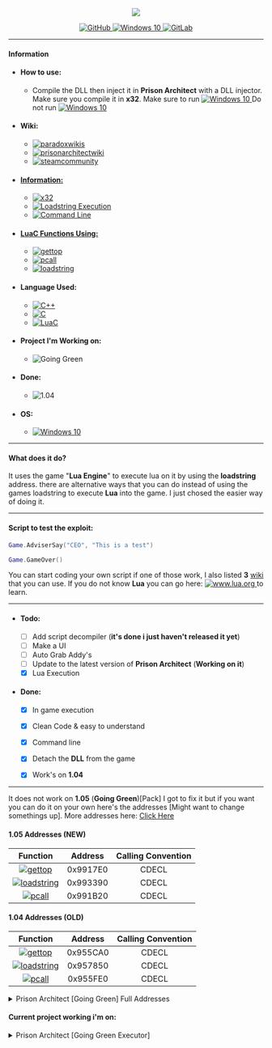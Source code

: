 <p align="center">
  <img src="https://prisonarchitect.paradoxwikis.com/images/thumb/7/7f/Prison_Architect_logo.png/300px-Prison_Architect_logo.png">
</p>
<p align="center">
  <a href="https://github.com/pwd0kernel/Prison-Architect-Execution">
    <img alt="GitHub" src="https://img.shields.io/badge/github%20-%23121011.svg?&style=for-the-badge&logo=github&logoColor=white"/>
  </a>
  <a href="https://en.wikipedia.org/wiki/Windows_10">
    <img alt="Windows 10" src="https://img.shields.io/badge/Windows 10/8/7-0078D6?style=for-the-badge&logo=windows&logoColor=white" />
  </a>
  <a href="https://gitlab.com/pwd0kernel/Prison-Architect-Execution">
    <img alt="GitLab" src="https://img.shields.io/badge/gitlab%20-%23181717.svg?&style=for-the-badge&logo=gitlab&logoColor=white"/>
  </a>
</p>


---


#### Information
  - #### How to use:
    - Compile the DLL then inject it in <b>Prison Architect</b> with a DLL injector. Make sure you compile it in <b>x32</b>. Make sure to run  <a href="https://en.wikipedia.org/wiki/Windows_10"> <img alt="Windows 10" src="https://img.shields.io/badge/Prison Architect.exe-0078D6?&logo=windows&logoColor=white&color=darkgreen" /> </a> Do not run <a href="https://en.wikipedia.org/wiki/Windows_10"> <img alt="Windows 10" src="https://img.shields.io/badge/Prison Architect64.exe-0078D6?&logo=windows&logoColor=white&color=darkred" /> </a>

  - #### Wiki:
    - <a href="https://prisonarchitect.paradoxwikis.com/Lua"> <img alt="paradoxwikis" src="https://img.shields.io/badge/paradoxwikis-%232C2D72.svg?&style=for-the-badge&logo=lua&logoColor=white&color=orange"/> </a>
    - <a href="https://www.prisonarchitectwiki.com/wiki/Modding_guide"> <img alt="prisonarchitectwiki" src="https://img.shields.io/badge/prisonarchitectwiki-%232C2D72.svg?&style=for-the-badge&logo=lua&logoColor=white&color=orange"/>
    - <a href="https://steamcommunity.com/sharedfiles/filedetails/?id=480978426"> <img alt="steamcommunity" src="https://img.shields.io/badge/steamcommunity-%232C2D72.svg?&style=for-the-badge&logo=lua&logoColor=white&color=orange"/>

  - #### Information:
    - <img alt="x32" src="https://img.shields.io/badge/x32 - DLL-0078D6?style=for-the-badge&color=blue" />
    - <img alt="Loadstring Execution" src="https://img.shields.io/badge/Loadstring Execution-0078D6?style=for-the-badge&color=blue" />
    - <img alt="Command Line" src="https://img.shields.io/badge/Command line- CMD-0078D6?style=for-the-badge&color=blue" />

  - #### LuaC Functions Using:
    - <a href="https://www.lua.org/source/5.1/lapi.c.html#lua_gettop"> <img alt="gettop" src="https://img.shields.io/badge/gettop-%232C2D72.svg?&style=for-the-badge&logo=lua&logoColor=white"/> </a>
    - <a href="https://www.lua.org/source/5.1/lapi.c.html#lua_pcall"> <img alt="pcall" src="https://img.shields.io/badge/pcall-%232C2D72.svg?&style=for-the-badge&logo=lua&logoColor=white"/> </a>
    - <a href="https://www.lua.org/source/5.1/lauxlib.c.html#luaL_loadstring"> <img alt="loadstring" src="https://img.shields.io/badge/loadstring-%232C2D72.svg?&style=for-the-badge&logo=lua&logoColor=white"/> </a>

  - #### Language Used:
    - <a href="https://en.wikipedia.org/wiki/C%2B%2B"> <img alt="C++" src="https://img.shields.io/badge/c++%20-%2300599C.svg?&style=for-the-badge&logo=c%2B%2B&ogoColor=white"/> </a>
    - <a href="https://en.wikipedia.org/wiki/C_(programming_language)"> <img alt="C" src="https://img.shields.io/badge/c%20-%2300599C.svg?&style=for-the-badge&logo=c&logoColor=white"/> </a>
    - <a href="https://en.wikipedia.org/wiki/Lua_(programming_language)"> <img alt="LuaC" src="https://img.shields.io/badge/luac-%232C2D72.svg?&style=for-the-badge&logo=lua&logoColor=white"/> </a>

  - #### Project I'm Working on:
    - <img alt="Going Green" src="https://img.shields.io/badge/1.05 - (Going Green) [Pack]-0078D6?style=for-the-badge&color=red"/>

  - #### Done:
    - <img alt="1.04" src="https://img.shields.io/badge/1.04 - [ALL DLC]-0078D6?style=for-the-badge&color=red"/>

  - #### OS:
    - <a href="https://en.wikipedia.org/wiki/Windows_10"> <img alt="Windows 10" src="https://img.shields.io/badge/Windows-0078D6?style=for-the-badge&logo=windows&logoColor=white" /> </a>

---


#### What does it do?

It uses the game "<b>Lua Engine</b>" to execute lua on it by using the <b>loadstring</b> address.
there are alternative ways that you can do instead of using the games loadstring
to execute <b>Lua</b> into the game. I just chosed the easier way of doing it.


---


#### Script to test the exploit:
```lua
Game.AdviserSay("CEO", "This is a test")
```

```lua
Game.GameOver()
```

You can start coding your own script if one of those work, I also listed <b>3</b> <a href="https://github.com/pwd0kernel/Prison-Architect-Execution#wiki">wiki</a> that you can use.
If you do not know <b>Lua</b> you can go here: <a href="https://www.lua.org/start.html"> <img alt="www.lua.org" src="https://img.shields.io/badge/www.lua.org-%232C2D72.svg?&logo=lua&logoColor=white"/> </a> to learn.

---


- #### Todo:
	- [ ] Add script decompiler (<b>it's done i just haven't released it yet</b>)
	- [ ] Make a UI
	- [ ] Auto Grab Addy's
	- [ ] Update to the latest version of <b>Prison Architect</b> (<b>Working on it</b>)
	- [x] Lua Execution
- #### Done:
  - [x] In game execution
  - [x] Clean Code & easy to understand
  - [x] Command line
  - [x] Detach the <b>DLL</b> from the game
  - [x] Work's on <b>1.04</b>


---


It does not work on <b>1.05</b> (<b>Going Green</b>)[Pack] I got to fix it but if you want you can do it on your own here's the addresses [Might want to change somethings up]. More addresses here: <a href= "https://github.com/pwd0kernel/Prison-Architect-Execution/blob/main/Codes%201.05/Addys.md">Click Here</a>


#### 1.05 Addresses (NEW)

|                                Function                                | Address  | Calling Convention |
| :--------------------------------------------------------------------: | :------: | :----------------: |
|    <a href="https://www.lua.org/source/5.1/lapi.c.html#lua_gettop"> <img alt="gettop" src="https://img.shields.io/badge/gettop-%232C2D72.svg?&style=for-the-badge&logo=lua&logoColor=white"/> </a>     | 0x9917E0 |       CDECL        |
|   <a href="https://www.lua.org/source/5.1/lauxlib.c.html#luaL_loadstring"> <img alt="loadstring" src="https://img.shields.io/badge/loadstring-%232C2D72.svg?&style=for-the-badge&logo=lua&logoColor=white"/> </a>   | 0x993390 |       CDECL        |
| <a href="https://www.lua.org/source/5.1/lapi.c.html#lua_pcall"> <img alt="pcall" src="https://img.shields.io/badge/pcall-%232C2D72.svg?&style=for-the-badge&logo=lua&logoColor=white"/> </a> | 0x991B20 |       CDECL        |

#### 1.04 Addresses (OLD)

|                                Function                                | Address  | Calling Convention |
| :--------------------------------------------------------------------: | :------: | :----------------: |
|    <a href="https://www.lua.org/source/5.1/lapi.c.html#lua_gettop"><img alt="gettop" src="https://img.shields.io/badge/gettop-%232C2D72.svg?&style=for-the-badge&logo=lua&logoColor=white"/></a>     | 0x955CA0 |       CDECL        |
|   <a href="https://www.lua.org/source/5.1/lauxlib.c.html#luaL_loadstring"><img alt="loadstring" src="https://img.shields.io/badge/loadstring-%232C2D72.svg?&style=for-the-badge&logo=lua&logoColor=white"/></a>   | 0x957850 |       CDECL        |
| <a href="https://www.lua.org/source/5.1/lapi.c.html#lua_pcall"><img alt="pcall" src="https://img.shields.io/badge/pcall-%232C2D72.svg?&style=for-the-badge&logo=lua&logoColor=white"/></a> | 0x955FE0 |       CDECL        |

<details Closed>
  <summary>Prison Architect [Going Green] Full Addresses</summary>
      <img alt="Going Green" src="https://img.shields.io/badge/Prison Architect [Going Green Executor] - Soon-0078D6?style=for-the-badge&color=green"/>

##### Some Addresses might be wrong (since its from a dumper)

| Function   | Address  | Calling Convention |
| ---------- | -------- | ------------------ |
| LOADSTRING | 0x993390 | CDECL              |
| LOAD       | 0x995F20 | CDECL              |
| PCALL      | 0x991B20 | CDECL              |
| GETTOP     | 0x9917E0 | CDECL              |
| RAWGETI    | 0x991ED0 | CDECL              |
| PUSHVALUE  | 0x991DF0 | CDECL              |
| CALL       | 0x9913B0 | CDECL              |
| TYPE       | 0x992610 | CDECL              |
| ISSTRING   | 0x991910 | CDECL              |
| REPLACE 	 | 0x992040 | CDECL 			       |
| TOLSTRING  | 0x992490 | CDECL              |
| ISNUMBER   | 0x9918D0 | CDECL              |
| TONUMBER   | 0x992510 | CDECL              |
| PUSHTHREAD | 0x991DC0 | CDECL              |
| INSERT     | 0x991850 | CDECL              |
| SETFENV    | 0x992110 | CDECL              |
| GETSTACK   | 0x994750 | CDECL              |
| GETINFO    | 0x994650 | CDECL              |
| PUSHVFSTRING | 0x991E20 | CDECL            |
| CONCAT     | 0x991460 | CDECL              |
| ERROR      | 0x991560 | CDECL              |
| SETTOP     | 0x992300 | CDECL              |
| SETMETATABLE | 0x992220 | CDECL            |
| GETMETATABLE | 0x991750 | CDECL            |
| PUSHNIL    | 0x991D50 | CDECL              |
| PUSHSTRING | 0x991D50 | CDECL              |
| RAWGET     | 0x991E90 | CDECL              |
| REMOVE     | 0x991FF0 | CDECL              |
| CHECKSTACK | 0x9913F0 | CDECL              |
| XMOVE      | 0x992660 | CDECL              |
| SETLEVEL   | 0x992200 | CDECL              |
| RESUME     | 0x9961C0 | CDECL              |
| NEWTHREAD  | 0x9919D0 | CDECL              |
| ISCFUNCTION  | 0x9918A0 | CDECL            |
| TOUSERDATA | 0x9925E0 | CDECL              |
| GETFIELD   | 0x9916F0 | CDECL              |
| RAWEQUAL   | 0x991E50 | CDECL              |
| PUSHNUMBER | 0x991D30 | CDECL              |
| TOBOOLEAN  | 0x992E20 | CDECL              |
| GETFENV    | 0x9912A0 | CDECL              |
| TOCFUNCTION | 0x53111470 | CDECL           |
| TOTHREAD   | 0x9925C0 | CDECL              |
| TOPOINTER  | 0x992550 | CDECL              |
| TYPENAME   | 0x992640 | CDECL              |
| PUSHINTEGER | 0x992940 | CDECL             |
| CREATETABLE | 0x9914E0 | CDECL             |
| PUSHCCLOSURE | 0x991BB0 | CDECL            |
| NEWUSERDATA | 0x991A10 | CDECL             |
| RAWSET      | 0x991F10 | CDECL             |

</details>

#### Current project working i'm on:
<details Closed>
  <summary>Prison Architect [Going Green Executor]</summary>
    <p align="center">
      <img src="https://www.prisonarchitect.com/packs/media/start/gg-logo-1d490392.png">
      <img alt="Going Green" src="https://img.shields.io/badge/Prison Architect [Going Green Executor] - Soon-0078D6?style=for-the-badge&color=green"/>
    </p>
</details>